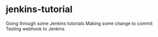 # jenkins-tutorial
Going through some Jenkins tutorials
Making some change to commit 
Testing webhook to Jenkins

